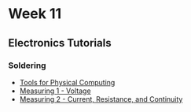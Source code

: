 # Week 11

## Electronics Tutorials

### Soldering

* [Tools for Physical Computing](https://vimeo.com/album/2801639/video/86743824)
* [Measuring 1 - Voltage](https://vimeo.com/album/2801639/video/87214241)
* [Measuring 2 - Current, Resistance, and Continuity](https://vimeo.com/album/2801639/video/87215804)

